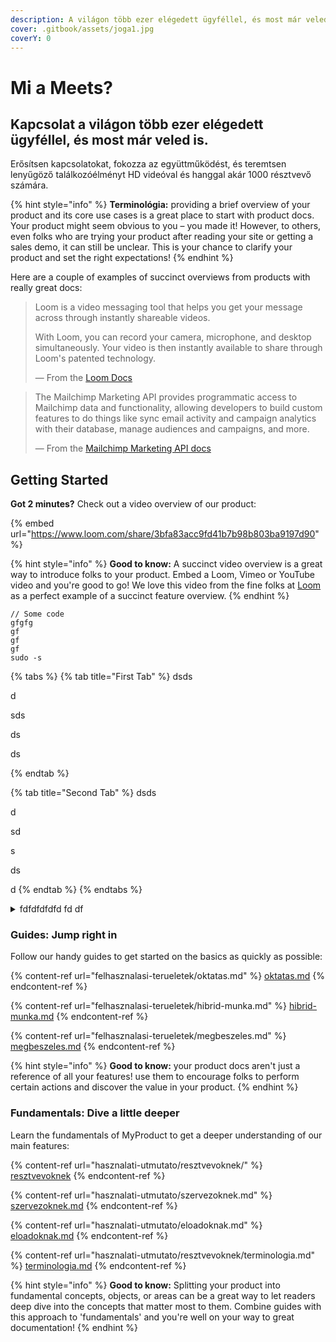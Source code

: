 ```yaml
---
description: A világon több ezer elégedett ügyféllel, és most már veled is.
cover: .gitbook/assets/joga1.jpg
coverY: 0
---
```


# Mi a Meets?

## Kapcsolat a világon több ezer elégedett ügyféllel, és most már veled is.

Erősítsen kapcsolatokat, fokozza az együttműködést, és teremtsen lenyűgöző találkozóélményt HD videóval és hanggal akár 1000 résztvevő számára.

{% hint style="info" %}
**Terminológia:** providing a brief overview of your product and its core use cases is a great place to start with product docs. Your product might seem obvious to you – you made it! However, to others, even folks who are trying your product after reading your site or getting a sales demo, it can still be unclear. This is your chance to clarify your product and set the right expectations!
{% endhint %}

Here are a couple of examples of succinct overviews from products with really great docs:

> Loom is a video messaging tool that helps you get your message across through instantly shareable videos.
>
> With Loom, you can record your camera, microphone, and desktop simultaneously. Your video is then instantly available to share through Loom's patented technology.
>
> — From the [Loom Docs](https://support.loom.com/hc/en-us/articles/360002158057-What-is-Loom-)

> The Mailchimp Marketing API provides programmatic access to Mailchimp data and functionality, allowing developers to build custom features to do things like sync email activity and campaign analytics with their database, manage audiences and campaigns, and more.
>
> — From the [Mailchimp Marketing API docs](https://mailchimp.com/developer/marketing/docs/fundamentals/)

## Getting Started

**Got 2 minutes?** Check out a video overview of our product:

{% embed url="https://www.loom.com/share/3bfa83acc9fd41b7b98b803ba9197d90" %}

{% hint style="info" %}
**Good to know:** A succinct video overview is a great way to introduce folks to your product. Embed a Loom, Vimeo or YouTube video and you're good to go! We love this video from the fine folks at [Loom](https://loom.com) as a perfect example of a succinct feature overview.
{% endhint %}

```
// Some code
gfgfg
gf
gf
gf
sudo -s
```

{% tabs %}
{% tab title="First Tab" %}
dsds

d

sds

ds

ds


{% endtab %}

{% tab title="Second Tab" %}
dsds

d

sd

s

ds

d
{% endtab %}
{% endtabs %}

<details>

<summary>fdfdfdfdfd fd df</summary>

&#x20; fd df dfdf df&#x20;

&#x20;fd df df df df&#x20;



</details>

### Guides: Jump right in

Follow our handy guides to get started on the basics as quickly as possible:

{% content-ref url="felhasznalasi-terueletek/oktatas.md" %}
[oktatas.md](felhasznalasi-terueletek/oktatas.md)
{% endcontent-ref %}

{% content-ref url="felhasznalasi-terueletek/hibrid-munka.md" %}
[hibrid-munka.md](felhasznalasi-terueletek/hibrid-munka.md)
{% endcontent-ref %}

{% content-ref url="felhasznalasi-terueletek/megbeszeles.md" %}
[megbeszeles.md](felhasznalasi-terueletek/megbeszeles.md)
{% endcontent-ref %}

{% hint style="info" %}
**Good to know:** your product docs aren't just a reference of all your features! use them to encourage folks to perform certain actions and discover the value in your product.
{% endhint %}

### Fundamentals: Dive a little deeper

Learn the fundamentals of MyProduct to get a deeper understanding of our main features:

{% content-ref url="hasznalati-utmutato/resztvevoknek/" %}
[resztvevoknek](hasznalati-utmutato/resztvevoknek/)
{% endcontent-ref %}

{% content-ref url="hasznalati-utmutato/szervezoknek.md" %}
[szervezoknek.md](hasznalati-utmutato/szervezoknek.md)
{% endcontent-ref %}

{% content-ref url="hasznalati-utmutato/eloadoknak.md" %}
[eloadoknak.md](hasznalati-utmutato/eloadoknak.md)
{% endcontent-ref %}

{% content-ref url="hasznalati-utmutato/resztvevoknek/terminologia.md" %}
[terminologia.md](hasznalati-utmutato/resztvevoknek/terminologia.md)
{% endcontent-ref %}

{% hint style="info" %}
**Good to know:** Splitting your product into fundamental concepts, objects, or areas can be a great way to let readers deep dive into the concepts that matter most to them. Combine guides with this approach to 'fundamentals' and you're well on your way to great documentation!
{% endhint %}
